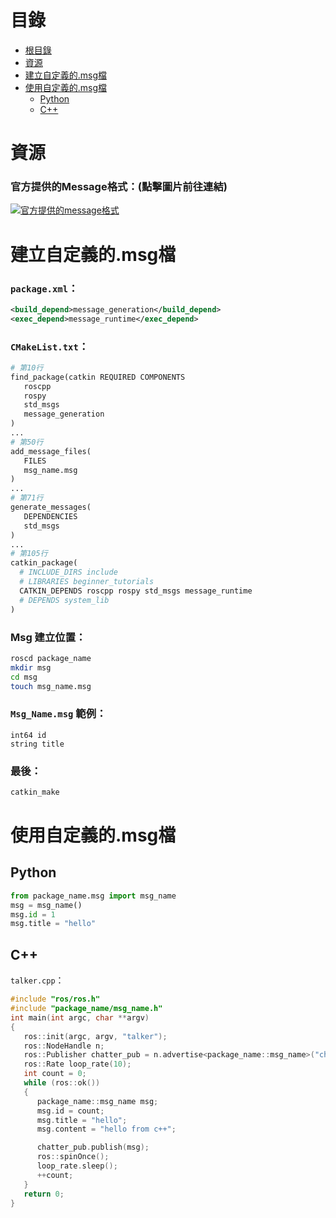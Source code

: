 # 目錄
* [根目錄](https://github.com/kkldream/ROS-Note/)
* [資源](#資源)
* [建立自定義的.msg檔](#建立自定義的msg檔)
* [使用自定義的.msg檔](#使用自定義的msg檔)
  * [Python](#Python)
  * [C++](#C)
  
# 資源
### 官方提供的Message格式：(點擊圖片前往連結)
[![官方提供的message格式](https://ithelp.ithome.com.tw/upload/images/20181105/20112348d5eEuZCaMg.png)](http://wiki.ros.org/msg)

# 建立自定義的.msg檔
### `package.xml`：
```xml
<build_depend>message_generation</build_depend>
<exec_depend>message_runtime</exec_depend>
```
### `CMakeList.txt`：
```python
# 第10行
find_package(catkin REQUIRED COMPONENTS
   roscpp
   rospy
   std_msgs
   message_generation
)
...
# 第50行
add_message_files(
   FILES
   msg_name.msg
)
...
# 第71行
generate_messages(
   DEPENDENCIES
   std_msgs
)
...
# 第105行
catkin_package(
  # INCLUDE_DIRS include
  # LIBRARIES beginner_tutorials
  CATKIN_DEPENDS roscpp rospy std_msgs message_runtime
  # DEPENDS system_lib
)

```
### Msg 建立位置：
```sh
roscd package_name
mkdir msg
cd msg
touch msg_name.msg
```

### `Msg_Name.msg` 範例：
```
int64 id
string title
```

### 最後：
```sh
catkin_make
```

# 使用自定義的.msg檔
## Python
```python
from package_name.msg import msg_name
msg = msg_name()
msg.id = 1
msg.title = "hello"
```
## C++
`talker.cpp`：
```c++
#include "ros/ros.h"
#include "package_name/msg_name.h"
int main(int argc, char **argv)
{
   ros::init(argc, argv, "talker");
   ros::NodeHandle n;
   ros::Publisher chatter_pub = n.advertise<package_name::msg_name>("chatter", 1000); 
   ros::Rate loop_rate(10);
   int count = 0;
   while (ros::ok())
   {
      package_name::msg_name msg;
      msg.id = count;
      msg.title = "hello";
      msg.content = "hello from c++";

      chatter_pub.publish(msg);
      ros::spinOnce(); 
      loop_rate.sleep();
      ++count;
   }
   return 0;
}
```
